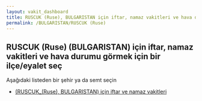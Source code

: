 ```yaml
---
layout: vakit_dashboard
title: RUSCUK (Ruse), BULGARISTAN için iftar, namaz vakitleri ve hava durumu - ilçe/eyalet seç
permalink: /BULGARISTAN/RUSCUK (Ruse)
---
```


## RUSCUK (Ruse) (BULGARISTAN) için iftar, namaz vakitleri ve hava durumu  görmek için bir ilçe/eyalet seç

Aşağıdaki listeden bir şehir ya da semt seçin

* [ (RUSCUK_(Ruse), BULGARISTAN) için iftar ve namaz vakitleri](/BULGARISTAN/RUSCUK_(Ruse)/)

<script type="text/javascript">
  var GLOBAL_COUNTRY = 'BULGARISTAN';
  var GLOBAL_CITY = 'RUSCUK (Ruse)';
  var GLOBAL_STATE = 'RUSCUK (Ruse)';
</script>
